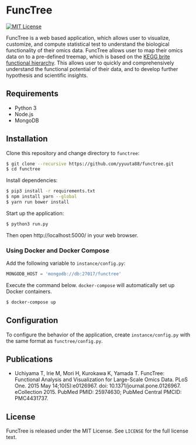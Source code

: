 # FuncTree
[![MIT License](https://img.shields.io/npm/l/functree-cli.svg)](LICENSE)

FuncTree is a web based application, which allows user to visualize, customize, and compute statistical test to understand the biological functionality of their omics data. FuncTree allows user to map their omics data on to a pre-defined treemap, which is based on the [KEGG brite functional hierarchy](http://www.genome.jp/kegg-bin/get_htext?br08902.keg). This allows user to quickly and comprehensively understand the functional potential of their data, and to develop further hypothesis and scientific insights.

## Requirements
- Python 3
- Node.js
- MongoDB

## Installation
Clone this repository and change directory to `functree`:
```bash
$ git clone --recursive https://github.com/yyuuta88/functree.git
$ cd functree
```
Install dependencies:
```bash
$ pip3 install -r requirements.txt
$ npm install yarn --global
$ yarn run bower install
```
Start up the application:
```bash
$ python3 run.py
```
Then open http://localhost:5000/ in your web browser.

### Using Docker and Docker Compose
Add the following variable to `instance/config.py`:
```python
MONGODB_HOST = 'mongodb://db:27017/functree'
```
Execute the command below. `docker-compose` will automatically set up Docker containers.
```bash
$ docker-compose up
```

## Configuration
To configure the behavior of the application, create `instance/config.py` with the same format as `functree/config.py`.

## Publications
- Uchiyama T, Irie M, Mori H, Kurokawa K, Yamada T. FuncTree: Functional Analysis and Visualization for Large-Scale Omics Data. PLoS One. 2015 May 14;10(5):e0126967. doi: 10.1371/journal.pone.0126967. eCollection 2015. PubMed PMID: 25974630; PubMed Central PMCID: PMC4431737.

## License
FuncTree is released under the MIT License. See `LICENSE` for the full license text.
